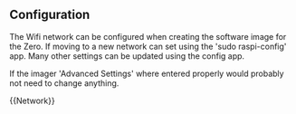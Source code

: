 ## Configuration

The Wifi network can be configured when creating the software image for the Zero. If moving to a new network can set using the 'sudo raspi-config' app. Many other settings can be updated using the config app.

If the imager 'Advanced Settings' where entered properly would probably not need to change anything.

{{Network}}
